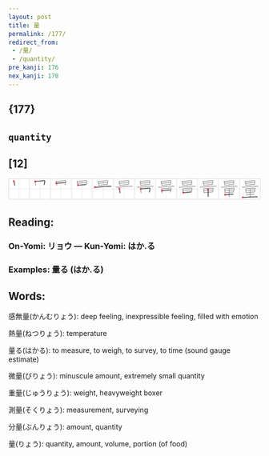 ```yaml
---
layout: post
title: 量
permalink: /177/
redirect_from:
 - /量/
 - /quantity/
pre_kanji: 176
nex_kanji: 178
---
```


## {177}

## `quantity`

## [12]

<div class="stroke"><img src="../images/E9878F.png" /></div>

## Reading:

### On-Yomi: リョウ &mdash; Kun-Yomi: はか.る

### Examples: 量る (はか.る)

## Words:

感無量(かんむりょう): deep feeling, inexpressible feeling, filled with emotion

熱量(ねつりょう): temperature

量る(はかる): to measure, to weigh, to survey, to time (sound gauge estimate)

微量(びりょう): minuscule amount, extremely small quantity

重量(じゅうりょう): weight, heavyweight boxer

測量(そくりょう): measurement, surveying

分量(ぶんりょう): amount, quantity

量(りょう): quantity, amount, volume, portion (of food)
